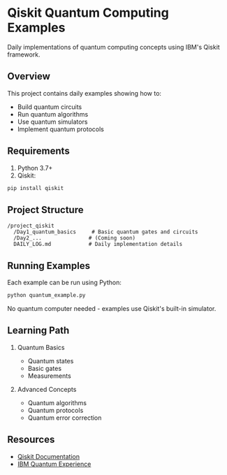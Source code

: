 # Qiskit Quantum Computing Examples

Daily implementations of quantum computing concepts using IBM's Qiskit framework.

## Overview

This project contains daily examples showing how to:
- Build quantum circuits
- Run quantum algorithms
- Use quantum simulators
- Implement quantum protocols

## Requirements

1. Python 3.7+
2. Qiskit:
```bash
pip install qiskit
```

## Project Structure
```
/project_qiskit
  /Day1_quantum_basics     # Basic quantum gates and circuits
  /Day2_...               # (Coming soon)
  DAILY_LOG.md            # Daily implementation details
```

## Running Examples

Each example can be run using Python:
```bash
python quantum_example.py
```

No quantum computer needed - examples use Qiskit's built-in simulator.

## Learning Path

1. Quantum Basics
   - Quantum states
   - Basic gates
   - Measurements

2. Advanced Concepts
   - Quantum algorithms
   - Quantum protocols
   - Quantum error correction

## Resources
- [Qiskit Documentation](https://qiskit.org/documentation/)
- [IBM Quantum Experience](https://quantum-computing.ibm.com/)